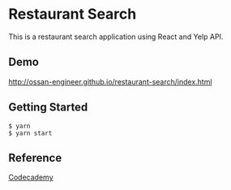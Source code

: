 # Restaurant Search

This is a restaurant search application using React and Yelp API.

## Demo

http://ossan-engineer.github.io/restaurant-search/index.html

## Getting Started

```
$ yarn
$ yarn start
```

## Reference

[Codecademy](https://www.codecademy.com/pro/intensive/build-frontend-web-apps-from-scratch)
